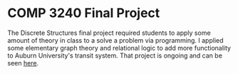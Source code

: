# COMP 3240 Final Project

The Discrete Structures final project required students to apply some amount of theory in class to a solve a problem via programming.
I applied some elementary graph theory and relational logic to add more functionality to Auburn University's transit system. That project is ongoing and can be seen [here](https://github.com/matt-rog/better-tiger-transit).
